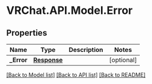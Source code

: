 # VRChat.API.Model.Error

## Properties

Name | Type | Description | Notes
------------ | ------------- | ------------- | -------------
**_Error** | [**Response**](Response.md) |  | [optional] 

[[Back to Model list]](../README.md#documentation-for-models) [[Back to API list]](../README.md#documentation-for-api-endpoints) [[Back to README]](../README.md)

